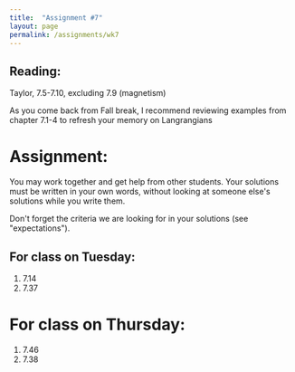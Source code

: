 ```yaml
---
title:  "Assignment #7"
layout: page
permalink: /assignments/wk7
---
```


## Reading:  
Taylor, 7.5-7.10, excluding 7.9 (magnetism)

As you come back from Fall break, I recommend reviewing examples from chapter 7.1-4 to refresh your memory on Langrangians

# Assignment:
You may work together and get help from other students. Your solutions must be written in your own words, without looking at someone else's solutions while you write them.

Don't forget the criteria we are looking for in your solutions (see "expectations").

## For class on Tuesday:

1. 7.14
2. 7.37

# For class on Thursday:

1. 7.46
2. 7.38
